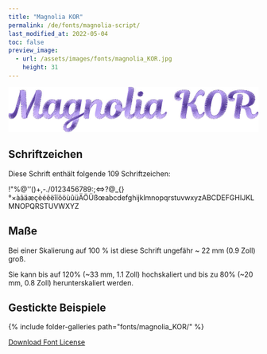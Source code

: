 ```yaml
---
title: "Magnolia KOR"
permalink: /de/fonts/magnolia-script/
last_modified_at: 2022-05-04
toc: false
preview_image:
  - url: /assets/images/fonts/magnolia_KOR.jpg
    height: 31
---
```

![Magnolia](/assets/images/fonts/magnolia_KOR.jpg)
## Schriftzeichen

Diese Schrift enthält folgende 109 Schriftzeichen:

!"%@'’()+,-./0123456789:;<=>?@\_{}°×àâäæçèéêëîïôöùûüÄÖÜßœabcdefghijklmnopqrstuvwxyzABCDEFGHIJKLMNOPQRSTUVWXYZ

## Maße

Bei einer Skalierung auf 100 % ist diese Schrift ungefähr ~ 22 mm (0.9 Zoll) groß.

Sie kann bis auf 120% (~33 mm, 1.1  Zoll) hochskaliert und bis zu  80% (~20 mm, 0.8 Zoll) herunterskaliert werden.


## Gestickte Beispiele

{% include folder-galleries path="fonts/magnolia_KOR/" %}

[Download Font License](https://github.com/inkstitch/inkstitch/tree/main/fonts/magnolia_%20KOR/LICENSE)
